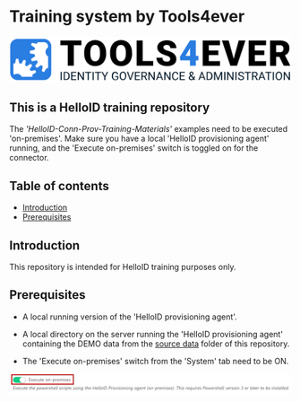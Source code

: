 # Training system by Tools4ever
 
![image](./assets/logo.png)

## This is a HelloID training repository

The _'HelloID-Conn-Prov-Training-Materials'_ examples need to be executed 'on-premises'. Make sure you have a local 'HelloID provisioning agent' running, and the 'Execute on-premises' switch is toggled on for the connector.

## Table of contents

* [Introduction](#introduction)
* [Prerequisites](#prerequisites)

## Introduction

This repository is intended for HelloID training purposes only.

## Prerequisites

- A local running version of the 'HelloID provisioning agent'.

- A local directory on the server running the 'HelloID provisioning agent' containing the DEMO data from the [source data](https://github.com/Tools4everBV/HelloID-Conn-Prov-Training-Materials/tree/main/lab%20files/lab%201/source%20data) folder of this repository.

- The 'Execute on-premises' switch from the 'System' tab need to be ON.

![image](./assets/hid.png)